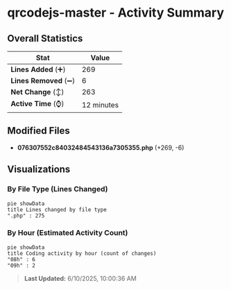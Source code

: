 # qrcodejs-master - Activity Summary 

## Overall Statistics

| Stat                   | Value                                                             |
| ---------------------- | ----------------------------------------------------------------- |
| **Lines Added** (➕)   | 269                                          |
| **Lines Removed** (➖) | 6                                        |
| **Net Change** (↕)    | 263                |
| **Active Time** (⌚)   | 12 minutes |


## Modified Files
- **076307552c84032484543136a7305355.php** (+269, -6)

## Visualizations

### By File Type (Lines Changed)

```mermaid
pie showData
title Lines changed by file type
".php" : 275
```

### By Hour (Estimated Activity Count)

```mermaid
pie showData
title Coding activity by hour (count of changes)
"08h" : 6
"09h" : 2
```


> **Last Updated:** 6/10/2025, 10:00:36 AM